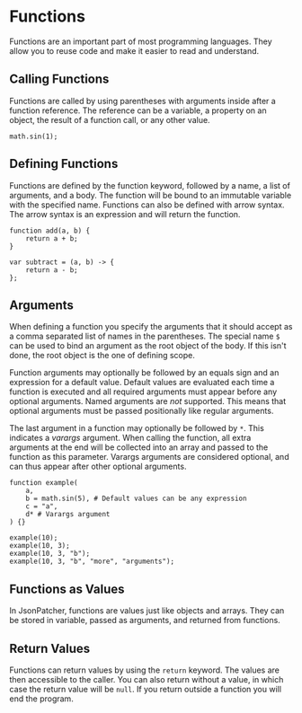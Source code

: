 <html lang="en" th:replace="~{page::page('Functions', ~{::content})}">
<body th:fragment="content">

# Functions
Functions are an important part of most programming languages.
They allow you to reuse code and make it easier to read and understand.

## Calling Functions
Functions are called by using parentheses with arguments inside after a function reference. 
The reference can be a variable, a property on an object, the result of a function call, or any other value.
```jsonpatcher
math.sin(1);
```

## Defining Functions
Functions are defined by the function keyword, followed by a name, a list of arguments, and a body.
The function will be bound to an immutable variable with the specified name.
Functions can also be defined with arrow syntax. The arrow syntax is an expression and will return the function.
```jsonpatcher
function add(a, b) {
    return a + b;
}

var subtract = (a, b) -> {
    return a - b;
};
```

## Arguments
When defining a function you specify the arguments that it should accept as a comma separated list of names in the parentheses.
The special name `$` can be used to bind an argument as the root object of the body. 
If this isn't done, the root object is the one of defining scope.

Function arguments may optionally be followed by an equals sign and an expression for a default value.
Default values are evaluated each time a function is executed and all required arguments must appear before any optional arguments.
Named arguments are *not* supported. This means that optional arguments must be passed positionally like regular arguments.

The last argument in a function may optionally be followed by `*`. This indicates a *varargs* argument.
When calling the function, all extra arguments at the end will be collected into an array and passed to the function as this parameter.
Varargs arguments are considered optional, and can thus appear after other optional arguments.

```jsonpatcher
function example(
    a,
    b = math.sin(5), # Default values can be any expression
    c = "a",
    d* # Varargs argument
) {}

example(10);
example(10, 3);
example(10, 3, "b");
example(10, 3, "b", "more", "arguments");
```

## Functions as Values
In JsonPatcher, functions are values just like objects and arrays.
They can be stored in variable, passed as arguments, and returned from functions.

## Return Values
Functions can return values by using the `return` keyword. The values are then accessible to the caller. 
You can also return without a value, in which case the return value will be `null`.
If you return outside a function you will end the program.

</body>
</html>
